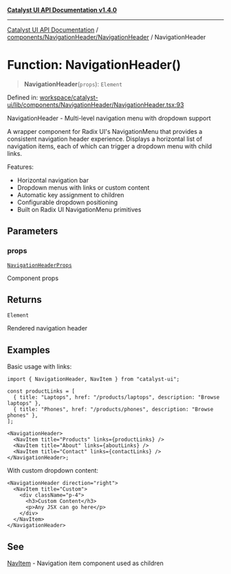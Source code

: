 [**Catalyst UI API Documentation v1.4.0**](../../../../README.md)

---

[Catalyst UI API Documentation](../../../../README.md) / [components/NavigationHeader/NavigationHeader](../README.md) / NavigationHeader

# Function: NavigationHeader()

> **NavigationHeader**(`props`): `Element`

Defined in: [workspace/catalyst-ui/lib/components/NavigationHeader/NavigationHeader.tsx:93](https://github.com/TheBranchDriftCatalyst/catalyst-ui/blob/main/lib/components/NavigationHeader/NavigationHeader.tsx#L93)

NavigationHeader - Multi-level navigation menu with dropdown support

A wrapper component for Radix UI's NavigationMenu that provides a consistent
navigation header experience. Displays a horizontal list of navigation items,
each of which can trigger a dropdown menu with child links.

Features:

- Horizontal navigation bar
- Dropdown menus with links or custom content
- Automatic key assignment to children
- Configurable dropdown positioning
- Built on Radix UI NavigationMenu primitives

## Parameters

### props

[`NavigationHeaderProps`](../interfaces/NavigationHeaderProps.md)

Component props

## Returns

`Element`

Rendered navigation header

## Examples

Basic usage with links:

```tsx
import { NavigationHeader, NavItem } from "catalyst-ui";

const productLinks = [
  { title: "Laptops", href: "/products/laptops", description: "Browse laptops" },
  { title: "Phones", href: "/products/phones", description: "Browse phones" },
];

<NavigationHeader>
  <NavItem title="Products" links={productLinks} />
  <NavItem title="About" links={aboutLinks} />
  <NavItem title="Contact" links={contactLinks} />
</NavigationHeader>;
```

With custom dropdown content:

```tsx
<NavigationHeader direction="right">
  <NavItem title="Custom">
    <div className="p-4">
      <h3>Custom Content</h3>
      <p>Any JSX can go here</p>
    </div>
  </NavItem>
</NavigationHeader>
```

## See

[NavItem](../../NavigationItem/functions/NavigationItem.md) - Navigation item component used as children
